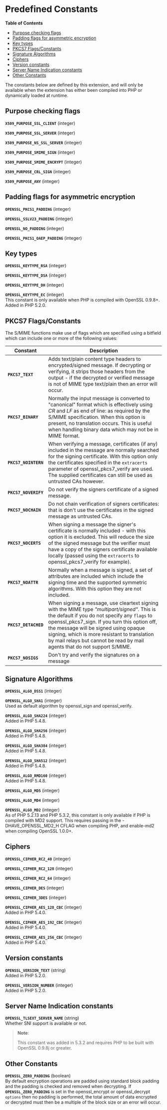 Predefined Constants
====================

**Table of Contents**

-   [Purpose checking
    flags](/openssl/constants.html#Purpose%20checking%20flags)
-   [Padding flags for asymmetric
    encryption](/openssl/constants.html#Padding%20flags%20for%20asymmetric%20encryption)
-   [Key types](/openssl/constants.html#Key%20types)
-   [PKCS7
    Flags/Constants](/openssl/constants.html#PKCS7%20Flags/Constants)
-   [Signature
    Algorithms](/openssl/constants.html#Signature%20Algorithms)
-   [Ciphers](/openssl/constants.html#Ciphers)
-   [Version constants](/openssl/constants.html#Version%20constants)
-   [Server Name Indication
    constants](/openssl/constants.html#Server%20Name%20Indication%20constants)
-   [Other Constants](/openssl/constants.html#Other%20Constants)

The constants below are defined by this extension, and will only be
available when the extension has either been compiled into PHP or
dynamically loaded at runtime.

Purpose checking flags
----------------------

**`X509_PURPOSE_SSL_CLIENT`** (<span class="type">integer</span>)  
<span class="simpara"> </span>

**`X509_PURPOSE_SSL_SERVER`** (<span class="type">integer</span>)  
<span class="simpara"> </span>

**`X509_PURPOSE_NS_SSL_SERVER`** (<span class="type">integer</span>)  
<span class="simpara"> </span>

**`X509_PURPOSE_SMIME_SIGN`** (<span class="type">integer</span>)  
<span class="simpara"> </span>

**`X509_PURPOSE_SMIME_ENCRYPT`** (<span class="type">integer</span>)  
<span class="simpara"> </span>

**`X509_PURPOSE_CRL_SIGN`** (<span class="type">integer</span>)  
<span class="simpara"> </span>

**`X509_PURPOSE_ANY`** (<span class="type">integer</span>)  
<span class="simpara"> </span>

Padding flags for asymmetric encryption
---------------------------------------

**`OPENSSL_PKCS1_PADDING`** (<span class="type">integer</span>)  
<span class="simpara"> </span>

**`OPENSSL_SSLV23_PADDING`** (<span class="type">integer</span>)  
<span class="simpara"> </span>

**`OPENSSL_NO_PADDING`** (<span class="type">integer</span>)  
<span class="simpara"> </span>

**`OPENSSL_PKCS1_OAEP_PADDING`** (<span class="type">integer</span>)  
<span class="simpara"> </span>

Key types
---------

**`OPENSSL_KEYTYPE_RSA`** (<span class="type">integer</span>)  
<span class="simpara"> </span>

**`OPENSSL_KEYTYPE_DSA`** (<span class="type">integer</span>)  
<span class="simpara"> </span>

**`OPENSSL_KEYTYPE_DH`** (<span class="type">integer</span>)  
<span class="simpara"> </span>

**`OPENSSL_KEYTYPE_EC`** (<span class="type">integer</span>)  
<span class="simpara"> This constant is only available when PHP is
compiled with OpenSSL 0.9.8+. Added in PHP 5.2.0. </span>

PKCS7 Flags/Constants
---------------------

The S/MIME functions make use of flags which are specified using a
bitfield which can include one or more of the following values:

| Constant             | Description                                                                                                                                                                                                                                                                                                                                                                                           |
|----------------------|-------------------------------------------------------------------------------------------------------------------------------------------------------------------------------------------------------------------------------------------------------------------------------------------------------------------------------------------------------------------------------------------------------|
| **`PKCS7_TEXT`**     | Adds text/plain content type headers to encrypted/signed message. If decrypting or verifying, it strips those headers from the output - if the decrypted or verified message is not of MIME type text/plain then an error will occur.                                                                                                                                                                 |
| **`PKCS7_BINARY`**   | Normally the input message is converted to "canonical" format which is effectively using *CR* and *LF* as end of line: as required by the S/MIME specification. When this option is present, no translation occurs. This is useful when handling binary data which may not be in MIME format.                                                                                                         |
| **`PKCS7_NOINTERN`** | When verifying a message, certificates (if any) included in the message are normally searched for the signing certificate. With this option only the certificates specified in the `extracerts` parameter of <span class="function">openssl\_pkcs7\_verify</span> are used. The supplied certificates can still be used as untrusted CAs however.                                                     |
| **`PKCS7_NOVERIFY`** | Do not verify the signers certificate of a signed message.                                                                                                                                                                                                                                                                                                                                            |
| **`PKCS7_NOCHAIN`**  | Do not chain verification of signers certificates: that is don't use the certificates in the signed message as untrusted CAs.                                                                                                                                                                                                                                                                         |
| **`PKCS7_NOCERTS`**  | When signing a message the signer's certificate is normally included - with this option it is excluded. This will reduce the size of the signed message but the verifier must have a copy of the signers certificate available locally (passed using the `extracerts` to <span class="function">openssl\_pkcs7\_verify</span> for example).                                                           |
| **`PKCS7_NOATTR`**   | Normally when a message is signed, a set of attributes are included which include the signing time and the supported symmetric algorithms. With this option they are not included.                                                                                                                                                                                                                    |
| **`PKCS7_DETACHED`** | When signing a message, use cleartext signing with the MIME type *"multipart/signed"*. This is the default if you do not specify any `flags` to <span class="function">openssl\_pkcs7\_sign</span>. If you turn this option off, the message will be signed using opaque signing, which is more resistant to translation by mail relays but cannot be read by mail agents that do not support S/MIME. |
| **`PKCS7_NOSIGS`**   | Don't try and verify the signatures on a message                                                                                                                                                                                                                                                                                                                                                      |

Signature Algorithms
--------------------

**`OPENSSL_ALGO_DSS1`** (<span class="type">integer</span>)  
<span class="simpara"> </span>

**`OPENSSL_ALGO_SHA1`** (<span class="type">integer</span>)  
<span class="simpara"> Used as default algorithm by <span
class="function">openssl\_sign</span> and <span
class="function">openssl\_verify</span>. </span>

**`OPENSSL_ALGO_SHA224`** (<span class="type">integer</span>)  
<span class="simpara"> Added in PHP 5.4.8. </span>

**`OPENSSL_ALGO_SHA256`** (<span class="type">integer</span>)  
<span class="simpara"> Added in PHP 5.4.8. </span>

**`OPENSSL_ALGO_SHA384`** (<span class="type">integer</span>)  
<span class="simpara"> Added in PHP 5.4.8. </span>

**`OPENSSL_ALGO_SHA512`** (<span class="type">integer</span>)  
<span class="simpara"> Added in PHP 5.4.8. </span>

**`OPENSSL_ALGO_RMD160`** (<span class="type">integer</span>)  
<span class="simpara"> Added in PHP 5.4.8. </span>

**`OPENSSL_ALGO_MD5`** (<span class="type">integer</span>)  
<span class="simpara"> </span>

**`OPENSSL_ALGO_MD4`** (<span class="type">integer</span>)  
<span class="simpara"> </span>

**`OPENSSL_ALGO_MD2`** (<span class="type">integer</span>)  
<span class="simpara"> As of PHP 5.2.13 and PHP 5.3.2, this constant is
only available if PHP is compiled with MD2 support. This requires
passing in the -DHAVE\_OPENSSL\_MD2\_H CFLAG when compiling PHP, and
enable-md2 when compiling OpenSSL 1.0.0+. </span>

Ciphers
-------

**`OPENSSL_CIPHER_RC2_40`** (<span class="type">integer</span>)  
<span class="simpara"> </span>

**`OPENSSL_CIPHER_RC2_128`** (<span class="type">integer</span>)  
<span class="simpara"> </span>

**`OPENSSL_CIPHER_RC2_64`** (<span class="type">integer</span>)  
<span class="simpara"> </span>

**`OPENSSL_CIPHER_DES`** (<span class="type">integer</span>)  
<span class="simpara"> </span>

**`OPENSSL_CIPHER_3DES`** (<span class="type">integer</span>)  
<span class="simpara"> </span>

<!-- -->

**`OPENSSL_CIPHER_AES_128_CBC`** (<span class="type">integer</span>)  
<span class="simpara"> Added in PHP 5.4.0. </span>

**`OPENSSL_CIPHER_AES_192_CBC`** (<span class="type">integer</span>)  
<span class="simpara"> Added in PHP 5.4.0. </span>

**`OPENSSL_CIPHER_AES_256_CBC`** (<span class="type">integer</span>)  
<span class="simpara"> Added in PHP 5.4.0. </span>

Version constants
-----------------

**`OPENSSL_VERSION_TEXT`** (<span class="type">string</span>)  
<span class="simpara"> Added in PHP 5.2.0. </span>

**`OPENSSL_VERSION_NUMBER`** (<span class="type">integer</span>)  
<span class="simpara"> Added in PHP 5.2.0. </span>

Server Name Indication constants
--------------------------------

**`OPENSSL_TLSEXT_SERVER_NAME`** (<span class="type">string</span>)  
<span class="simpara"> Whether SNI support is available or not. </span>

> **Note**:
>
> This constant was added in 5.3.2 and requires PHP to be built with
> OpenSSL 0.9.8j or greater.

Other Constants
---------------

**`OPENSSL_ZERO_PADDING`** (<span class="type">boolean</span>)  
<span class="simpara"> By default encryption operations are padded using
standard block padding and the padding is checked and removed when
decrypting. If **`OPENSSL_ZERO_PADDING`** is set in the <span
class="function">openssl\_encrypt</span> or <span
class="function">openssl\_decrypt</span> `options` then no padding is
performed, the total amount of data encrypted or decrypted must then be
a multiple of the block size or an error will occur. </span>
